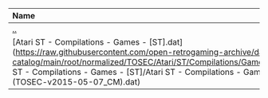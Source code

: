 |Name|Size|
|:---|---:|
|[..](../index.html)|DIR|
|[Atari ST - Compilations - Games - [ST].dat](https://raw.githubusercontent.com/open-retrogaming-archive/dat-catalog/main/root/normalized/TOSEC/Atari/ST/Compilations/Games/[ST]/Atari ST - Compilations - Games - [ST]/Atari ST - Compilations - Games - [ST] (TOSEC-v2015-05-07_CM).dat)|2495456|
